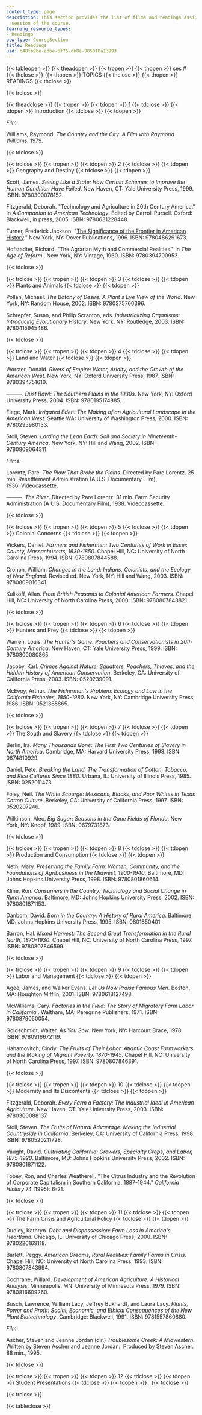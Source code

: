 ```yaml
---
content_type: page
description: This section provides the list of films and readings assigned for each
  session of the course.
learning_resource_types:
- Readings
ocw_type: CourseSection
title: Readings
uid: b48fb9be-edbe-6f75-db8a-985018a13993
---
```


{{< tableopen >}}
{{< theadopen >}}
{{< tropen >}}
{{< thopen >}}
ses #
{{< thclose >}}
{{< thopen >}}
TOPICS
{{< thclose >}}
{{< thopen >}}
READINGS
{{< thclose >}}

{{< trclose >}}

{{< theadclose >}}
{{< tropen >}}
{{< tdopen >}}
1
{{< tdclose >}}
{{< tdopen >}}
Introduction
{{< tdclose >}}
{{< tdopen >}}


_Film:_

Williams, Raymond. _The Country and the City: A Film with Raymond Williams._ 1979.


{{< tdclose >}}

{{< trclose >}}
{{< tropen >}}
{{< tdopen >}}
2
{{< tdclose >}}
{{< tdopen >}}
Geography and Destiny
{{< tdclose >}}
{{< tdopen >}}


Scott, James. _Seeing Like a State: How Certain Schemes to Improve the Human Condition Have Failed_. New Haven, CT: Yale University Press, 1999. ISBN: 9780300078152.

Fitzgerald, Deborah. "Technology and Agriculture in 20th Century America." In _A Companion to American Technology_. Edited by Carroll Pursell. Oxford: Blackwell, in press, 2005. ISBN: 9780631228448.

Turner, Frederick Jackson. "[The Significance of the Frontier in American History](http://xroads.virginia.edu/~HYPER/TURNER/)." New York, NY: Dover Publications, 1996. ISBN: 9780486291673.

Hofstadter, Richard. "The Agrarian Myth and Commercial Realities." In _The Age of Reform_ . New York, NY: Vintage, 1960. ISBN: 9780394700953.


{{< tdclose >}}

{{< trclose >}}
{{< tropen >}}
{{< tdopen >}}
3
{{< tdclose >}}
{{< tdopen >}}
Plants and Animals
{{< tdclose >}}
{{< tdopen >}}


Pollan, Michael. _The Botany of Desire: A Plant's Eye View of the World_. New York, NY: Random House, 2002. ISBN: 9780375760396.

Schrepfer, Susan, and Philip Scranton, eds. _Industrializing Organisms: Introducing Evolutionary History_. New York, NY: Routledge, 2003. ISBN: 9780415945486.


{{< tdclose >}}

{{< trclose >}}
{{< tropen >}}
{{< tdopen >}}
4
{{< tdclose >}}
{{< tdopen >}}
Land and Water
{{< tdclose >}}
{{< tdopen >}}


Worster, Donald. _Rivers of Empire: Water, Aridity, and the Growth of the American West_. New York, NY: Oxford University Press, 1987. ISBN: 9780394751610.

———. _Dust Bowl: The Southern Plains in the 1930s_. New York, NY: Oxford University Press, 2004. ISBN: 9780195174885.

Fiege, Mark. _Irrigated Eden: The Making of an Agricultural Landscape in the American West_. Seattle WA: University of Washington Press, 2000. ISBN: 9780295980133.

Stoll, Steven. _Larding the Lean Earth: Soil and Society in Nineteenth-Century America_. New York, NY: Hill and Wang, 2002. ISBN: 9780809064311.

_Films:_

Lorentz, Pare. _The Plow That Broke the Plains_. Directed by Pare Lorentz. 25 min. Resettlement Administration (A U.S. Documentary Film), 1936. Videocassette.

———. _The River_. Directed by Pare Lorentz. 31 min. Farm Security Administration (A U.S. Documentary Film), 1938. Videocassette.


{{< tdclose >}}

{{< trclose >}}
{{< tropen >}}
{{< tdopen >}}
5
{{< tdclose >}}
{{< tdopen >}}
Colonial Concerns
{{< tdclose >}}
{{< tdopen >}}


Vickers, Daniel. _Farmers and Fishermen: Two Centuries of Work in Essex County, Massachusetts, 1630-1850_. Chapel Hill, NC: University of North Carolina Press, 1994. ISBN: 9780807844588.

Cronon, William. _Changes in the Land: Indians, Colonists, and the Ecology of New England_. Revised ed. New York, NY: Hill and Wang, 2003. ISBN: 9780809016341.

Kulikoff, Allan. _From British Peasants to Colonial American Farmers_. Chapel Hill, NC: University of North Carolina Press, 2000. ISBN: 9780807848821.


{{< tdclose >}}

{{< trclose >}}
{{< tropen >}}
{{< tdopen >}}
6
{{< tdclose >}}
{{< tdopen >}}
Hunters and Prey
{{< tdclose >}}
{{< tdopen >}}


Warren, Louis. _The Hunter's Game: Poachers and Conservationists in 20th Century America_. New Haven, CT: Yale University Press, 1999. ISBN: 9780300080865.

Jacoby, Karl. _Crimes Against Nature: Squatters, Poachers, Thieves, and the Hidden History of American Conservation_. Berkeley, CA: University of California Press, 2003. ISBN: 0520239091.

McEvoy, Arthur. _The Fisherman's Problem: Ecology and Law in the California Fisheries, 1850-1980_. New York, NY: Cambridge University Press, 1986. ISBN: 0521385865.


{{< tdclose >}}

{{< trclose >}}
{{< tropen >}}
{{< tdopen >}}
7
{{< tdclose >}}
{{< tdopen >}}
The South and Slavery
{{< tdclose >}}
{{< tdopen >}}


Berlin, Ira. _Many Thousands Gone: The First Two Centuries of Slavery in North America_. Cambridge, MA: Harvard University Press, 1998. ISBN: 0674810929.

Daniel, Pete. _Breaking the Land: The Transformation of Cotton, Tobacco, and Rice Cultures Since 1880_. Urbana, IL: University of Illinois Press, 1985. ISBN: 0252011473.

Foley, Neil. _The White Scourge: Mexicans, Blacks, and Poor Whites in Texas Cotton Culture_. Berkeley, CA: University of California Press, 1997. ISBN: 0520207246.

Wilkinson, Alec. _Big Sugar: Seasons in the Cane Fields of Florida_. New York, NY: Knopf, 1989. ISBN: 0679731873.


{{< tdclose >}}

{{< trclose >}}
{{< tropen >}}
{{< tdopen >}}
8
{{< tdclose >}}
{{< tdopen >}}
Production and Consumption
{{< tdclose >}}
{{< tdopen >}}


Neth, Mary. _Preserving the Family Farm: Women, Community, and the Foundations of Agribusiness in the Midwest, 1900-1940_. Baltimore, MD: Johns Hopkins University Press, 1998. ISBN: 9780801860614.

Kline, Ron. _Consumers in the Country: Technology and Social Change in Rural America_. Baltimore, MD: Johns Hopkins University Press, 2002. ISBN: 9780801871153.

Danbom, David. _Born in the Country: A History of Rural America_. Baltimore, MD: Johns Hopkins University Press, 1995. ISBN: 0801850401.

Barron, Hal. _Mixed Harvest: The Second Great Transformation in the Rural North, 1870-1930_. Chapel Hill, NC: University of North Carolina Press, 1997. ISBN: 9780807846599.


{{< tdclose >}}

{{< trclose >}}
{{< tropen >}}
{{< tdopen >}}
9
{{< tdclose >}}
{{< tdopen >}}
Labor and Management
{{< tdclose >}}
{{< tdopen >}}


Agee, James, and Walker Evans. _Let Us Now Praise Famous Men_. Boston, MA: Houghton Mifflin, 2001. ISBN: 9780618127498.

McWilliams, Cary. _Factories in the Field: The Story of Migratory Farm Labor in California_ . Waltham, MA: Peregrine Publishers, 1971. ISBN: 9780879050054.

Goldschmidt, Walter. _As You Sow_. New York, NY: Harcourt Brace, 1978. ISBN: 9780916672119.

Hahamovitch, Cindy. _The Fruits of Their Labor: Atlantic Coast Farmworkers and the Making of Migrant Poverty, 1870-1945_. Chapel Hill, NC: University of North Carolina Press, 1997. ISBN: 9780807846391.


{{< tdclose >}}

{{< trclose >}}
{{< tropen >}}
{{< tdopen >}}
10
{{< tdclose >}}
{{< tdopen >}}
Modernity and Its Discontents
{{< tdclose >}}
{{< tdopen >}}


Fitzgerald, Deborah. _Every Farm a Factory: The Industrial Ideal in American Agriculture_. New Haven, CT: Yale University Press, 2003. ISBN: 9780300088137.

Stoll, Steven. _The Fruits of Natural Advantage: Making the Industrial Countryside in California_. Berkeley, CA: University of California Press, 1998. ISBN: 9780520211728.

Vaught, David. _Cultivating California: Growers, Specialty Crops, and Labor, 1875-1920_. Baltimore, MD: Johns Hopkins University Press, 2002. ISBN: 9780801871122.

Tobey, Ron, and Charles Weatherell. "The Citrus Industry and the Revolution of Corporate Capitalism in Southern California, 1887-1944." _California History_ 74 (1995): 6-21.


{{< tdclose >}}

{{< trclose >}}
{{< tropen >}}
{{< tdopen >}}
11
{{< tdclose >}}
{{< tdopen >}}
The Farm Crisis and Agricultural Policy
{{< tdclose >}}
{{< tdopen >}}


Dudley, Kathryn. _Debt and Dispossession: Farm Loss in America's Heartland_. Chicago, IL: University of Chicago Press, 2000. ISBN: 9780226169118.

Barlett, Peggy. _American Dreams, Rural Realities: Family Farms in Crisis_. Chapel Hill, NC: University of North Carolina Press, 1993. ISBN: 9780807843994.

Cochrane, Willard. _Development of American Agriculture: A Historical Analysis_. Minneapolis, MN: University of Minnesota Press, 1979. ISBN: 9780816609260.

Busch, Lawrence, William Lacy, Jeffrey Bukhardt, and Laura Lacy. _Plants, Power and Profit: Social, Economic, and Ethical Consequences of the New Plant Biotechnology_. Cambridge: Blackwell, 1991. ISBN: 9781557860880.

_Film:_

Ascher, Steven and Jeanne Jordan (dir.) _Troublesome Creek: A Midwestern._ Written by Steven Ascher and Jeanne Jordan.  Produced by Steven Ascher.  88 min., 1995.


{{< tdclose >}}

{{< trclose >}}
{{< tropen >}}
{{< tdopen >}}
12
{{< tdclose >}}
{{< tdopen >}}
Student Presentations
{{< tdclose >}}
{{< tdopen >}}
 
{{< tdclose >}}

{{< trclose >}}

{{< tableclose >}}